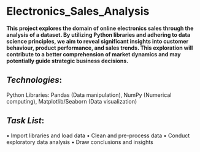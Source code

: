 # ****Electronics_Sales_Analysis****

**This project explores the domain of online electronics sales through the analysis of a dataset. By utilizing Python libraries and adhering to data science principles, we aim to reveal significant insights into customer behaviour, product performance, and sales trends. This exploration will contribute to a better comprehension of market dynamics and may potentially guide strategic business decisions.**

## ***Technologies***:
Python Libraries: Pandas (Data manipulation), NumPy (Numerical computing), Matplotlib/Seaborn (Data visualization)

## ***Task List***:
•	  Import libraries and load data
•	  Clean and pre-process data
•	  Conduct exploratory data analysis
•	  Draw conclusions and insights

